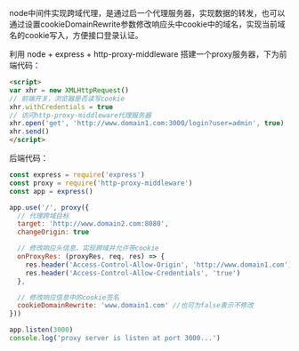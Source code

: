 node中间件实现跨域代理，是通过启一个代理服务器，实现数据的转发，也可以通过设置cookieDomainRewrite参数修改响应头中cookie中的域名，实现当前域名的cookie写入，方便接口登录认证。

利用 node + express + http-proxy-middleware 搭建一个proxy服务器，下为前端代码：

```html
<script>
var xhr = new XMLHttpRequest()
// 前端开关，浏览器是否读写cookie
xhr.withCredentials = true
// 访问http-proxy-middleware代理服务器
xhr.open('get', 'http://www.domain1.com:3000/login?user=admin', true)
xhr.send()
</script>
```

后端代码：

```js
const express = require('express')
const proxy = require('http-proxy-middleware')
const app = express()

app.use('/', proxy({
  // 代理跨域目标
  target: 'http://www.domain2.com:8080',
  changeOrigin: true

  // 修改响应头信息，实现跨域并允许带cookie
  onProxyRes: (proxyRes, req, res) => {
    res.header('Access-Control-Allow-Origin', 'http://www.domain1.com')
    res.header('Access-Control-Allow-Credentials', 'true')
  },

  // 修改响应信息中的cookie签名
  cookieDomainRewrite: 'www.domain1.com' //也可为false表示不修改
}))

app.listen(3000)
console.log('proxy server is listen at port 3000...')
```

